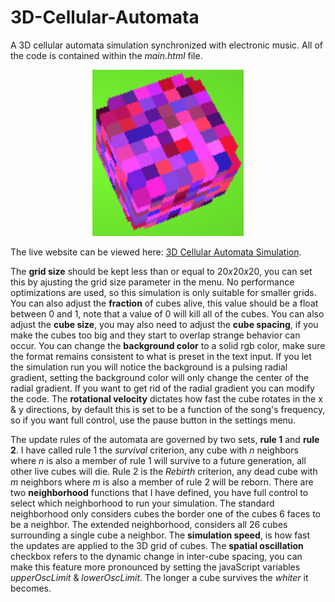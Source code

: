 # 3D-Cellular-Automata
A 3D cellular automata simulation synchronized with electronic music.  All of the code is contained within the <i>main.html</i> file.

<p align="center">
<img src="https://github.com/nps6-uwf/3D-Cellular-Automata/blob/main/assets/screenshot.png?raw=true"></img>
</p>

The live website can be viewed here: <a href="https://nps6-uwf.github.io/3D-Cellular-Automata/main.html">3D Cellular Automata Simulation</a>.  

The <b>grid size</b> should be kept less than or equal to 20<i>x</i>20<i>x</i>20, you can set this by ajusting the grid size parameter in the menu.  No performance optimizations are used, so this simulation is only suitable for smaller grids.  You can also adjust the <b>fraction</b> of cubes alive, this value should be a float between 0 and 1, note that a value of 0 will kill all of the cubes.  You can also adjust the <b>cube size</b>, you may also need to adjust the <b>cube spacing</b>, if you make the cubes too big and they start to overlap strange behavior can occur.  You can change the <b>background color</b> to a solid rgb color, make sure the format remains consistent to what is preset in the text input.  If you let the simulation run you will notice the background is a pulsing radial gradient, setting the background color will only change the center of the radial gradient.  If you want to get rid of the radial gradient you can modify the code.  The <b>rotational velocity</b> dictates how fast the cube rotates in the x & y directions, by default this is set to be a function of the song's frequency, so if you want full control, use the pause button in the settings menu.

The update rules of the automata are governed by two sets, <b>rule 1</b> and <b>rule 2</b>.  I have called rule 1 the <i>survival</i> criterion, any cube with <i>n</i> neighbors where <i>n</i> is also a member of rule 1 will survive to a future generation, all other live cubes will die.  Rule 2 is the <i>Rebirth</i> criterion, any dead cube with <i>m</i> neighbors where <i>m</i> is also a member of rule 2 will be reborn.  There are two <b>neighborhood</b> functions that I have defined, you have full control to select which neighborhood to run your simulation.  The standard neighborhood only considers cubes the border one of the cubes 6 faces to be a neighbor.  The extended neighborhood, considers all 26 cubes surrounding a single cube a neighbor.  The <b>simulation speed</b>, is how fast the updates are applied to the 3D grid of cubes.  The <b>spatial oscillation</b> checkbox refers to the dynamic change in inter-cube spacing, you can make this feature more pronounced by setting the javaScript variables <i>upperOscLimit</i> & <i>lowerOscLimit</i>.  The longer a cube survives the <i>whiter</i> it becomes.







